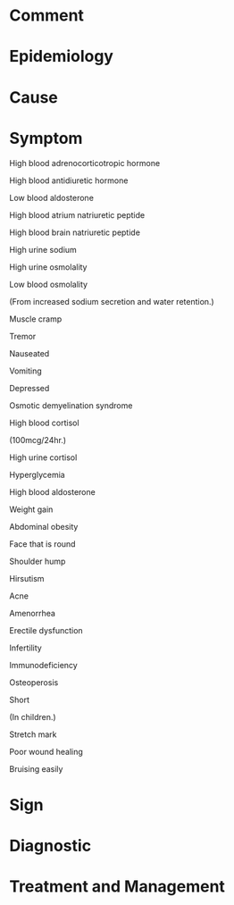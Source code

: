 # Comment

# Epidemiology

# Cause

# Symptom

High blood adrenocorticotropic hormone

High blood antidiuretic hormone

Low blood aldosterone

High blood atrium natriuretic peptide

High blood brain natriuretic peptide

High urine sodium

High urine osmolality

Low blood osmolality

(From increased sodium secretion and water retention.)

Muscle cramp

Tremor

Nauseated

Vomiting

Depressed

Osmotic demyelination syndrome

High blood cortisol

(100mcg/24hr.)

High urine cortisol

Hyperglycemia

High blood aldosterone

Weight gain

Abdominal obesity

Face that is round

Shoulder hump

Hirsutism

Acne

Amenorrhea

Erectile dysfunction

Infertility

Immunodeficiency

Osteoperosis

Short

(In children.)

Stretch mark

Poor wound healing

Bruising easily

# Sign

# Diagnostic

# Treatment and Management

